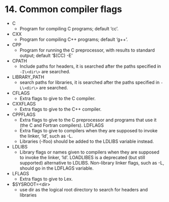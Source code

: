 # 14. Common compiler flags

* C
    * Program for compiling C programs; default ‘cc’.
* CXX
    * Program for compiling C++ programs; default ‘g++’.
* CPP
    * Program for running the C preprocessor, with results to standard output; default ‘$(CC) -E’
* CPATH
    * Include paths for headers, it is searched after the paths specified in ``-I\<dir\>`` are searched.
* LIBRARY_PATH
    * search paths for libraries, it is searched after the paths specified in ``-L\<dir\>`` are searched. 
* CFLAGS
    * Extra flags to give to the C compiler.
* CXXFLAGS
    * Extra flags to give to the C++ compiler.
* CPPFLAGS
    * Extra flags to give to the C preprocessor and programs that use it (the C and Fortran compilers).
LDFLAGS
    * Extra flags to give to compilers when they are supposed to invoke the linker, ‘ld’, such as -L.
    * Libraries (-lfoo) should be added to the LDLIBS variable instead.
* LDLIBS
    * Library flags or names given to compilers when they are supposed to invoke the linker, ‘ld’. LOADLIBES is a deprecated (but still supported) alternative to LDLIBS. Non-library linker flags, such as -L, should go in the LDFLAGS variable.
* LFLAGS
    * Extra flags to give to Lex.
* $SYSROOT=\<dir\>
    * use dir as the logical root directory to search for headers and libraries
